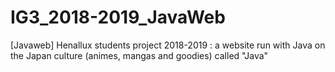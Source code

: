 # IG3_2018-2019_JavaWeb
[Javaweb] Henallux students project 2018-2019 : a website run with Java on the Japan culture (animes, mangas and goodies) called "Java"
